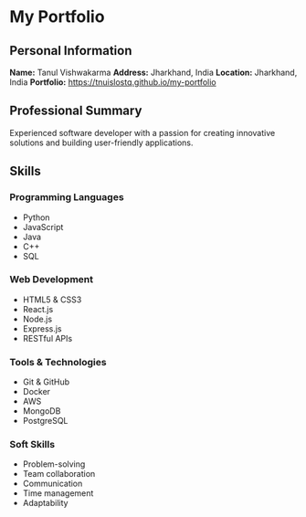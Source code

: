 # My Portfolio
## Personal Information
**Name:** Tanul Vishwakarma
**Address:** Jharkhand, India
**Location:** Jharkhand, India
**Portfolio:** https://tnuislostq.github.io/my-portfolio
## Professional Summary
Experienced software developer with a passion for creating innovative solutions and building user-friendly applications.
## Skills
### Programming Languages
- Python
- JavaScript
- Java
- C++
- SQL
### Web Development
- HTML5 & CSS3
- React.js
- Node.js
- Express.js
- RESTful APIs
### Tools & Technologies
- Git & GitHub
- Docker
- AWS
- MongoDB
- PostgreSQL
### Soft Skills
- Problem-solving
- Team collaboration
- Communication
- Time management
- Adaptability
